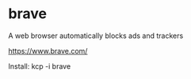 # brave
A web browser automatically blocks ads and trackers

https://www.brave.com/


Install:  kcp -i brave
